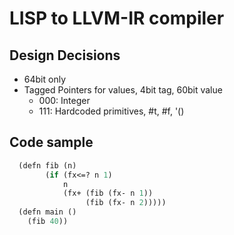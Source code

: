 # LISP to LLVM-IR compiler

## Design Decisions

* 64bit only
* Tagged Pointers for values, 4bit tag, 60bit value
  * 000: Integer
  * 111: Hardcoded primitives, #t, #f, '() 

## Code sample

``` lisp
  (defn fib (n)
        (if (fx<=? n 1)
            n
            (fx+ (fib (fx- n 1))
                 (fib (fx- n 2)))))
  (defn main ()
    (fib 40))
```
